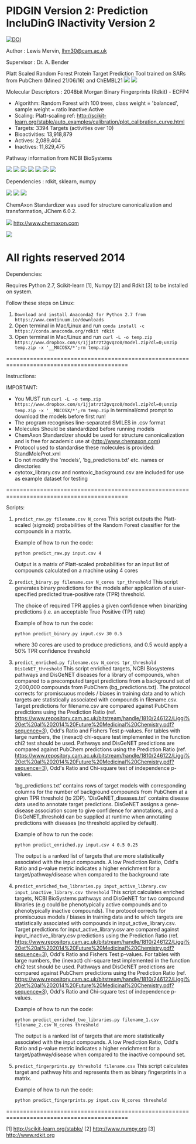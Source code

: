 PIDGIN Version 2: Prediction IncluDinG INactivity Version 2
===========
[![DOI](https://zenodo.org/badge/10824/lhm30/PIDGIN.svg)](http://dx.doi.org/10.5281/zenodo.15984)


Author : Lewis Mervin, lhm30@cam.ac.uk

Supervisor : Dr. A. Bender

Platt Scaled Random Forest Protein Target Prediction Tool trained on SARs from PubChem (Mined 21/06/16) and ChEMBL21
![](https://pubchem.ncbi.nlm.nih.gov/images/pubchemlogob.gif) ![](http://upload.wikimedia.org/wikipedia/commons/a/a1/Chembl_logo.png)

Molecular Descriptors : 2048bit Morgan Binary Fingerprints (Rdkit) - ECFP4

* Algorithm: Random Forest with 100 trees, class weight = 'balanced', sample weight = ratio Inactive:Active
* Scaling: Platt-scaling ref: http://scikit-learn.org/stable/auto_examples/calibration/plot_calibration_curve.html
* Targets: 3394 Targets (activities over 10)
* Bioactivities: 13,918,879
* Actives:	2,089,404
* Inactives:	11,829,475

Pathway information from NCBI BioSystems

![](http://www.ncbi.nlm.nih.gov/Structure/IMG/banner_graphics/biosystems_entrez3.png) ![](http://www.genome.jp/Fig/kegg128.gif) ![](http://biocyc.org/BioCyc.gif) ![](http://blog.openhelix.eu/wp-content/uploads/2011/01/Reactome_logo.jpg) ![](http://i.picresize.com/images/2015/04/29/oAE7h.png) ![](https://s-media-cache-ak0.pinimg.com/216x146/e3/71/2d/e3712dd81b80c17e24d4fb529f6bafab.jpg) ![](http://www.wikipathways.org/skins/common/images/earth-or-pathway_text3_beta.png)

Dependencies : rdkit, sklearn, numpy

![](http://www.rdkit.org/Images/logo.png) ![](http://scikit-learn.org/stable/_static/scikit-learn-logo-small.png) ![](http://upload.wikimedia.org/wikipedia/ru/c/cc/Numpylogo.png)

ChemAxon Standardizer was used for structure canonicalization and transformation, JChem 6.0.2.

![](http://www.chemaxon.com/images/powered_100px.gif)  http://www.chemaxon.com

![](https://dnasu.org/DNASU/image/Uniprot300.jpg)


All rights reserved 2014
==========================================================================================


Dependencies: 

Requires Python 2.7, Scikit-learn [1], Numpy [2] and Rdkit [3] to be installed on system.

Follow these steps on Linux:
 
1. ```Download and install Anaconda2 for Python 2.7 from https://www.continuum.io/downloads```
2. Open terminal in Mac/Linux and run ```conda install -c https://conda.anaconda.org/rdkit rdkit```
3. Open terminal in Mac/Linux and run ```curl -L -o temp.zip https://www.dropbox.com/s/1jjatrzt2gvqzo0/model.zip?dl=0;unzip temp.zip -x '__MACOSX/*';rm temp.zip```

==========================================================================================


Instructions:

IMPORTANT:
*	You MUST run ```curl -L -o temp.zip https://www.dropbox.com/s/1jjatrzt2gvqzo0/model.zip?dl=0;unzip temp.zip -x '__MACOSX/*';rm temp.zip``` in terminal/cmd prompt to download the models before first run!
*	The program recognises line-separated SMILES in .csv format
*	Molecules Should be standardized before running models
*	ChemAxon Standardizer should be used for structure canonicalization and is free for academic use at (http://www.chemaxon.com)
*	Protocol used to standardise these molecules is provided: StandMoleProt.xml
*	Do not modify the 'models', 'bg_predictions.txt' etc. names or directories 
*	cytotox_library.csv and nontoxic_background.csv are included for use as example dataset for testing

==========================================================================================


Scripts:

1. ```predict_raw.py filename.csv N_cores```
    This script outputs the Platt-scaled (sigmoid) probabilities of the Random Forest classifier for the compounds in a matrix.
    
    Example of how to run the code:

    ```
    python predict_raw.py input.csv 4
    ```
	
	Output is a matrix of Platt-scaled probabilities for an input list of compounds calculated on a machine using 4 cores

2. ```predict_binary.py filename.csv N_cores tpr_threshold```
    This script generates binary predictions for the models after application of a user-specified predicted true-positive rate (TPR) threshold.
    
    The choice of required TPR applies a given confidence when binarizing predictions (i.e. an acceptable True Positive (TP) rate)
   
    Example of how to run the code:
    ```
    python predict_binary.py input.csv 30 0.5
    ```
    
    where 30 cores are used to produce predictions, and 0.5 would apply a 50% TPR confidence threshold
    
3. ```predict_enriched.py filename.csv N_cores tpr_threshold DisGeNET_threshold```
    This script enriched targets, NCBI Biosystems pathways and DisGeNET diseases for a library of compounds, when compared to a precomputed target predictions from a background set of 2,000,000 compounds from PubChem (bg_predictions.txt). 
    The protocol corrects for promiscuous models / biases in training data and to which targets are statistically associated with compounds in filename.csv.
    Target predictions for filename.csv are compared against PubChem predictions using the Prediction Ratio (ref. https://www.repository.cam.ac.uk/bitstream/handle/1810/246122/Liggi%20et%20al%202014%20Future%20Medicinal%20Chemistry.pdf?sequence=3), Odd's Ratio and Fishers Test p-values.
    For tables with large numbers, the (inexact) chi-square test implemented in the function chi2 test should be used. Pathways and DisGeNET predictions are compared against PubChem predictions using the Prediction Ratio (ref. https://www.repository.cam.ac.uk/bitstream/handle/1810/246122/Liggi%20et%20al%202014%20Future%20Medicinal%20Chemistry.pdf?sequence=3), Odd's Ratio and Chi-square test of independence p-values.

    'bg_predictions.txt' contains rows of target models with corresponding columns for the number of background compounds from PubChem at a given TPR threshold (to 2DP).
    'DisGeNET_diseases.txt' contains disease data used to annotate target predictions. DisGeNET assigns a gene-disease association score to give confidence for annotations, and a DisGeNET_threshold can be supplied at runtime when annotating predictions with diseases (no threshold applied by default).
        
    Example of how to run the code:

    ```
    python predict_enriched.py input.csv 4 0.5 0.25
    ```
    
    The output is a ranked list of targets that are more statistically associated with the input compounds. A low Prediction Ratio, Odd's Ratio and p-value metric indicates a higher enrichment for a target/pathway/disease when compared to the background rate
    
7. ```predict_enriched_two_libraries.py input_active_library.csv input_inactive_library.csv threshold```
    This script calculates enriched targets, NCBI BioSystems pathways and DisGeNET for two compound libraries (e.g could be phenotypically active compounds and to phenotypically inactive compounds).
    The protocol corrects for promiscuous models / biases in training data and to which targets are statistically associated with compounds in input_active_library.csv.
    Target predictions for input_active_library.csv are compared against input_inactive_library.csv predictions using the Prediction Ratio (ref. https://www.repository.cam.ac.uk/bitstream/handle/1810/246122/Liggi%20et%20al%202014%20Future%20Medicinal%20Chemistry.pdf?sequence=3), Odd's Ratio and Fishers Test p-values.
    For tables with large numbers, the (inexact) chi-square test implemented in the function chi2 test should be used. Pathways and DisGeNET predictions are compared against PubChem predictions using the Prediction Ratio (ref. https://www.repository.cam.ac.uk/bitstream/handle/1810/246122/Liggi%20et%20al%202014%20Future%20Medicinal%20Chemistry.pdf?sequence=3), Odd's Ratio and Chi-square test of independence p-values.

    Example of how to run the code:

    ```
    python predict_enriched_two_libraries.py filename_1.csv filename_2.csv N_cores threshold
    ```
    
    The output is a ranked list of targets that are more statistically associated with the input compounds. A low Prediction Ratio, Odd's Ratio and p-value metric indicates a higher enrichment for a target/pathway/disease when compared to the inactive compound set.
    
8. ```predict_fingerprints.py threshold filename.csv```
    This script calculates target and pathway hits and represents them as binary fingerprints in a matrix.
    
    Example of how to run the code:

    ```
    python predict_fingerprints.py input.csv N_cores threshold
    ```

==========================================================================================

 [1] http://scikit-learn.org/stable/
 [2] http://www.numpy.org
 [3] http://www.rdkit.org
